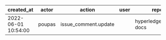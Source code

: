 |          created_at | actor  | action               | user | repo                  |
| ------------------- | ------ | -------------------- | ---- | --------------------- |
| 2022-06-01 10:54:00 | poupas | issue_comment.update |      | hyperledger/besu-docs |

